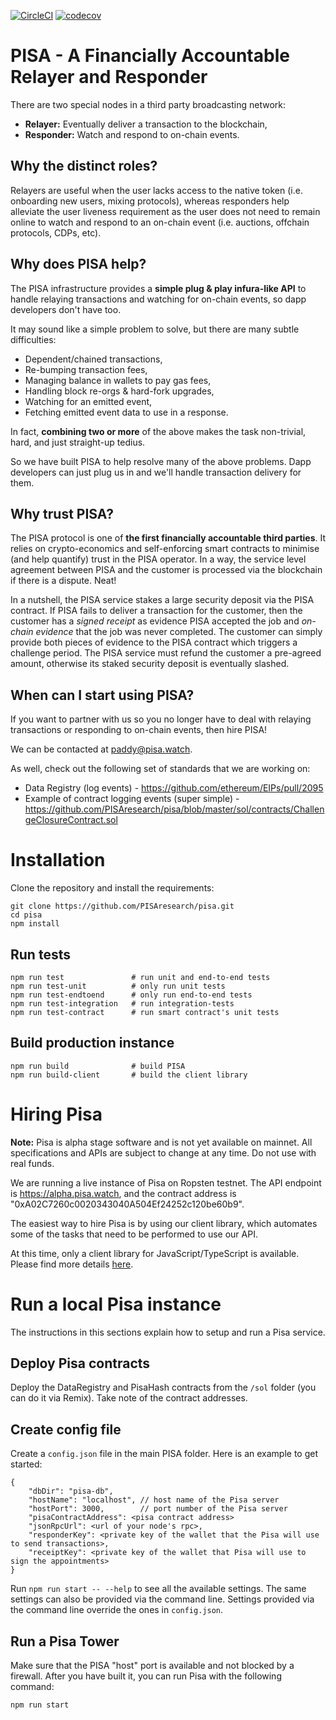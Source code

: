 [![CircleCI](https://circleci.com/gh/PISAresearch/pisa.svg?style=shield)](https://circleci.com/gh/PISAresearch/pisa)
[![codecov](https://codecov.io/gh/PISAresearch/pisa/branch/master/graph/badge.svg)](https://codecov.io/gh/PISAresearch/pisa)


# PISA - A Financially Accountable Relayer and Responder

There are two special nodes in a third party broadcasting network:

- **Relayer:** Eventually deliver a transaction to the blockchain,
- **Responder:** Watch and respond to on-chain events.

## Why the distinct roles?

Relayers are useful when the user lacks access to the native token (i.e. onboarding new users, mixing protocols), whereas responders help alleviate the user liveness requirement as the user does not need to remain online to watch and respond to an on-chain event (i.e. auctions, offchain protocols, CDPs, etc). 


## Why does PISA help?

The PISA infrastructure provides a **simple plug & play infura-like API** to handle relaying transactions and watching for on-chain events, so dapp developers don't have too. 

It may sound like a simple problem to solve, but there are many subtle difficulties: 

- Dependent/chained transactions, 
- Re-bumping transaction fees, 
- Managing balance in wallets to pay gas fees, 
- Handling block re-orgs & hard-fork upgrades, 
- Watching for an emitted event, 
- Fetching emitted event data to use in a response.

In fact, **combining two or more** of the above makes the task non-trivial, hard, and just straight-up tedius. 

So we have built PISA to help resolve many of the above problems. Dapp developers can just plug us in and we'll handle transaction delivery for them. 

## Why trust PISA?

The PISA protocol is one of **the first financially accountable third parties**. It relies on crypto-economics and self-enforcing smart contracts to minimise (and help quantify) trust in the PISA operator. In a way, the service level agreement between PISA and the customer is processed via the blockchain if there is a dispute. Neat!  

In a nutshell, the PISA service stakes a large security deposit via the PISA contract. If PISA fails to deliver a transaction for the customer, then the customer has a *signed receipt* as evidence PISA accepted the job and *on-chain evidence* that the job was never completed. The customer can simply provide both pieces of evidence to the PISA contract which triggers a challenge period. The PISA service must refund the customer a pre-agreed amount, otherwise its staked security deposit is eventually slashed. 

## When can I start using PISA? 

If you want to partner with us so you no longer have to deal with relaying transactions or responding to on-chain events, then hire PISA! 

We can be contacted at paddy@pisa.watch.

As well, check out the following set of standards that we are working on: 

* Data Registry (log events) - https://github.com/ethereum/EIPs/pull/2095 
* Example of contract logging events (super simple) - https://github.com/PISAresearch/pisa/blob/master/sol/contracts/ChallengeClosureContract.sol 

# Installation
Clone the repository and install the requirements:
```
git clone https://github.com/PISAresearch/pisa.git
cd pisa
npm install
```

## Run tests

```
npm run test               # run unit and end-to-end tests
npm run test-unit          # only run unit tests
npm run test-endtoend      # only run end-to-end tests
npm run test-integration   # run integration-tests
npm run test-contract      # run smart contract's unit tests
```

## Build production instance

```
npm run build              # build PISA
npm run build-client       # build the client library
```

# Hiring Pisa

**Note:** Pisa is alpha stage software and is not yet available on mainnet. All specifications and APIs are subject to change at any time. Do not use with real funds.

We are running a live instance of Pisa on Ropsten testnet. The API endpoint is https://alpha.pisa.watch, and the contract address is "0xA02C7260c0020343040A504Ef24252c120be60b9".

The easiest way to hire Pisa is by using our client library, which automates some of the tasks that need to be performed to use our API.

At this time, only a client library for JavaScript/TypeScript is available. Please find more details [here](client).

# Run a local Pisa instance

The instructions in this sections explain how to setup and run a Pisa service.

## Deploy Pisa contracts

Deploy the DataRegistry and PisaHash contracts from the `/sol` folder (you can do it via Remix). Take note of the contract addresses.

## Create config file

Create a `config.json` file in the main PISA folder. Here is an example to get started:

```
{
    "dbDir": "pisa-db",
    "hostName": "localhost", // host name of the Pisa server
    "hostPort": 3000,        // port number of the Pisa server
    "pisaContractAddress": <pisa contract address>
    "jsonRpcUrl": <url of your node's rpc>,
    "responderKey": <private key of the wallet that the Pisa will use to send transactions>,
    "receiptKey": <private key of the wallet that Pisa will use to sign the appointments>
}
```

Run `npm run start -- --help` to see all the available settings. The same settings can also be provided via the command line. Settings provided via the command line override the ones in `config.json`.

## Run a Pisa Tower

Make sure that the PISA "host" port is available and not blocked by a firewall. After you have built it, you can run Pisa with the following command:

```
npm run start
```
